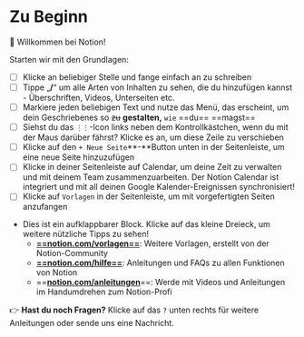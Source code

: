 # Zu Beginn

👋 Willkommen bei Notion!

Starten wir mit den Grundlagen:

-   [ ] Klicke an beliebiger Stelle und fange einfach an zu schreiben
-   [ ] Tippe „**/**“ um alle Arten von Inhalten zu sehen, die du hinzufügen kannst - Überschriften, Videos, Unterseiten etc.
-   [ ] Markiere jeden beliebigen Text und nutze das Menü, das erscheint, um dein Geschriebenes so ~~zu~~ **gestalten,** `wie` ==du== ==magst==
-   [ ] Siehst du das `⋮⋮`-Icon links neben dem Kontrollkästchen, wenn du mit der Maus darüber fährst? Klicke es an, um diese Zeile zu verschieben
-   [ ] Klicke auf den `+ Neue Seite`**-**Button unten in der Seitenleiste, um eine neue Seite hinzuzufügen
-   [ ] Klicke in deiner Seitenleiste auf Calendar, um deine Zeit zu verwalten und mit deinem Team zusammenzuarbeiten. Der Notion Calendar ist integriert und mit all deinen Google Kalender-Ereignissen synchronisiert!
-   [ ] Klicke auf `Vorlagen` in der Seitenleiste, um mit vorgefertigten Seiten anzufangen
-   Dies ist ein aufklappbarer Block. Klicke auf das kleine Dreieck, um weitere nützliche Tipps zu sehen!
    -   **[==notion.com/vorlagen==](https://www.notion.so/templates)**: Weitere Vorlagen, erstellt von der Notion-Community
    -   **[==notion.com/hilfe==](https://www.notion.so/help)**: Anleitungen und FAQs zu allen Funktionen von Notion
    -   ==**[notion.com/anleitungen](http://notion.com/guides)**==: Werde mit Videos und Anleitungen im Handumdrehen zum Notion-Profi

👉 **Hast du noch Fragen?** Klicke auf das `?` unten rechts für weitere Anleitungen oder sende uns eine Nachricht.